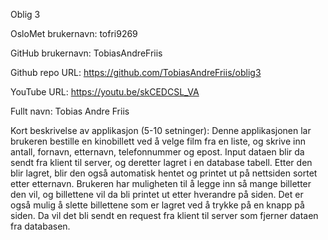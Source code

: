 Oblig 3

OsloMet brukernavn: tofri9269

GitHub brukernavn: TobiasAndreFriis

Github repo URL: https://github.com/TobiasAndreFriis/oblig3

YouTube URL: https://youtu.be/skCEDCSL_VA

Fullt navn: Tobias Andre Friis

Kort beskrivelse av applikasjon (5-10 setninger):
Denne applikasjonen lar brukeren bestille en kinobillett ved å velge film fra en liste, og skrive inn antall, fornavn, etternavn, telefonnummer og epost.
Input dataen blir da sendt fra klient til server, og deretter lagret i en database tabell.
Etter den blir lagret, blir den også automatisk hentet og printet ut på nettsiden sortet etter etternavn.
Brukeren har muligheten til å legge inn så mange billetter den vil, og billettene vil da bli printet ut etter hverandre på siden.
Det er også mulig å slette billettene som er lagret ved å trykke på en knapp på siden. Da vil det bli sendt en request fra klient til server som fjerner dataen fra databasen.
